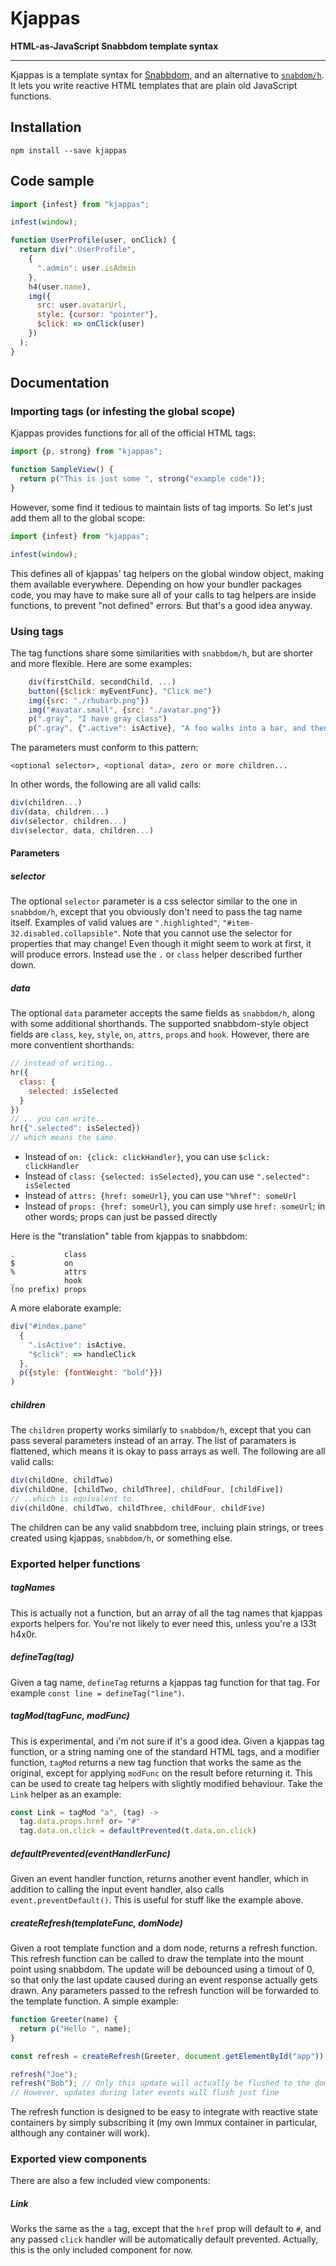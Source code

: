 
# Kjappas

**HTML-as-JavaScript Snabbdom template syntax**

---

Kjappas is a template syntax for [Snabbdom](https://github.com/snabbdom/snabbdom), and an alternative to [`snabdom/h`](https://github.com/snabbdom/snabbdom#snabbdomh). It lets you write reactive HTML templates that are plain old JavaScript functions.

## Installation

`npm install --save kjappas`

## Code sample

```javascript
import {infest} from "kjappas";

infest(window);

function UserProfile(user, onClick) {
  return div(".UserProfile",
    {
      ".admin": user.isAdmin
    },
    h4(user.name),
    img({
      src: user.avatarUrl,
      style: {cursor: "pointer"},
      $click: => onClick(user)
    })
  );
}
```

## Documentation

### Importing tags (or infesting the global scope)

Kjappas provides functions for all of the official HTML tags:

```javascript
import {p, strong} from "kjappas";

function SampleView() {
  return p("This is just some ", strong("example code"));
}
```

However, some find it tedious to maintain lists of tag imports. So let's just add them all to the global scope:

```javascript
import {infest} from "kjappas";

infest(window);
```
This defines all of kjappas' tag helpers on the global window object, making them available everywhere. Depending on how your bundler packages code, you may have to make sure all of your calls to tag helpers are inside functions, to prevent "not defined" errors. But that's a good idea anyway.

### Using tags

The tag functions share some similarities with `snabbdom/h`, but are shorter and more flexible. Here are some examples:

```javascript
    div(firstChild, secondChild, ...)
    button({$click: myEventFunc}, "Click me")
    img({src: "./rhubarb.png"})
    img("#avatar.small", {src: "./avatar.png"})
    p(".gray", "I have gray class")
    p(".gray", {".active": isActive}, "A foo walks into a bar, and then a baz comes along")
```

The parameters must conform to this pattern:

    <optional selector>, <optional data>, zero or more children...

In other words, the following are all valid calls:

```javascript
div(children...)
div(data, children...)
div(selector, children...)
div(selector, data, children...)
```

#### Parameters

##### selector

The optional `selector` parameter is a css selector similar to the one in `snabbdom/h`, except that you obviously don't need to pass the tag name itself. Examples of valid values are `".highlighted"`, `"#item-32.disabled.collapsible"`. Note that you cannot use the selector for properties that may change! Even though it might seem to work at first, it will produce errors. Instead use the `.` or `class` helper described further down.

##### data

The optional `data` parameter accepts the same fields as `snabbdom/h`, along with some additional shorthands. The supported snabbdom-style object fields are `class`, `key`, `style`, `on`, `attrs`, `props` and `hook`. However, there are more conventient shorthands:

```javascript
// instead of writing..
hr({
  class: {
    selected: isSelected
  }
})
// .. you can write..
hr({".selected": isSelected})
// which means the same.
```

- Instead of `on: {click: clickHandler}`, you can use `$click: clickHandler`
- Instead of `class: {selected: isSelected}`, you can use `".selected": isSelected`
- Instead of `attrs: {href: someUrl}`, you can use `"%href": someUrl`
- Instead of `props: {href: someUrl}`, you can simply use `href: someUrl`; in other words; props can just be passed directly

Here is the "translation" table from kjappas to snabbdom:

    .           class
    $           on
    %           attrs
    _           hook
    (no prefix) props

A more elaborate example:

```javascript
div("#index.pane"
  {
    ".isActive": isActive,
    "$click": => handleClick
  },
  p({style: {fontWeight: "bold"}})
)
```

##### children

The `children` property works similarly to `snabbdom/h`, except that you can pass several parameters instead of an array. The list of paramaters is flattened, which means it is okay to pass arrays as well. The following are all valid calls:

```javascript
div(childOne, childTwo)
div(childOne, [childTwo, childThree], childFour, [childFive])
// ..which is equivalent to..
div(childOne, childTwo, childThree, childFour, childFive)
```

The children can be any valid snabbdom tree, incluing plain strings, or trees created using kjappas, `snabbdom/h`, or something else.

### Exported helper functions

##### tagNames

This is actually not a function, but an array of all the tag names that kjappas exports helpers for. You're not likely to ever need this, unless you're a l33t h4x0r.

##### defineTag(tag)

Given a tag name, `defineTag` returns a kjappas tag function for that tag. For example `const line = defineTag("line")`.

##### tagMod(tagFunc, modFunc)

This is experimental, and i'm not sure if it's a good idea. Given a kjappas tag function, or a string naming one of the standard HTML tags, and a modifier function, `tagMod` returns a new tag function that works the same as the original, except for applying `modFunc` on the result before returning it. This can be used to create tag helpers with slightly modified behaviour. Take the `Link` helper as an example:

```javascript
const Link = tagMod "a", (tag) ->
  tag.data.props.href or= "#"
  tag.data.on.click = defaultPrevented(t.data.on.click)
```

##### defaultPrevented(eventHandlerFunc)

Given an event handler function, returns another event handler, which in addition to calling the input event handler, also calls `event.preventDefault()`. This is useful for stuff like the example above.

##### createRefresh(templateFunc, domNode)

Given a root template function and a dom node, returns a refresh function. This refresh function can be called to draw the template into the mount point using snabbdom. The update will be debounced using a timout of 0, so that only the last update caused during an event response actually gets drawn. Any parameters passed to the refresh function will be forwarded to the template function. A simple example:

```javascript
function Greeter(name) {
  return p("Hello ", name);
}

const refresh = createRefresh(Greeter, document.getElementById("app"));

refresh("Joe");
refresh("Bob"); // Only this update will actually be flushed to the dom.
// However, updates during later events will flush just fine
```

The refresh function is designed to be easy to integrate with reactive state containers by simply subscribing it (my own Immux container in particular, although any container will work).

### Exported view components

There are also a few included view components:

##### Link

Works the same as the `a` tag, except that the `href` prop will default to `#`, and any passed `click` handler will be automatically default prevented. Actually, this is the only included component for now.
